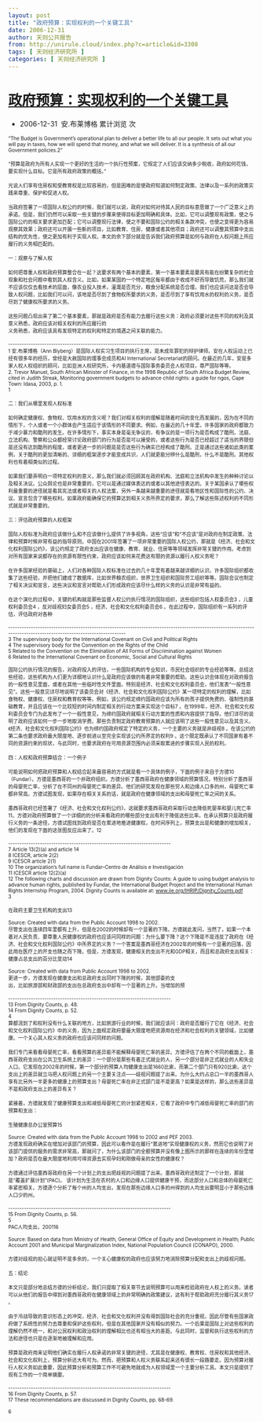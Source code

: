 ```yaml
---
layout: post
title: "政府预算：实现权利的一个关键工具"
date: 2006-12-31
author: 天则公共报告
from: http://unirule.cloud/index.php?c=article&id=3308
tags: [ 天则经济研究所 ]
categories: [ 天则经济研究所 ]
---
```


<div class="content_board">
 <div class="content_board_cont">
  <h1>
   <a href="">
    政府预算：实现权利的一个关键工具
   </a>
  </h1>
  <ul>
   <li>
    2006-12-31  安.布莱博格
    <span class="ml20">
     累计浏览
     次
    </span>
   </li>
  </ul>
  <div>
   <p align="left">
    <span style="font-size:x-small;">
     “The Budget is Government’s operational plan to deliver a better life to all our people. It sets out what you will pay in taxes, how we will spend that money, and what we will deliver. It is a synthesis of all our Government policies.2”
    </span>
   </p>
   <p align="left">
    <span style="font-size:x-small;">
     “预算是政府为所有人实现一个更好的生活的一个执行性预案，它规定了人们应该交纳多少税收，政府如何花钱，要实现什么目标。它是所有政府政策的概括。”
    </span>
   </p>
   <p align="left">
    <span style="font-size:x-small;">
     光说人们享有住房权和受教育权是比较容易的，但是困难的是使政府知道如何制定政策、法律以及一系列的政策实践来尊重、保护和促进人权。
    </span>
   </p>
   <p align="left">
    <span style="font-size:x-small;">
     当政府签署了一项国际人权公约的时候，我们就可以说，政府对如何对待其人民的目标意愿做了一个广泛意义上的承诺。但是，我们仍然可以采取一些关键的步骤来使得目标更加明确和具体。比如，它可以调整现有政策，使之与国际公约的相关要求更加匹配；它可以调整现行法律，使之不要和国际公约的相关条款冲突，也使之变得更为容易观察其效果；政府还可以开展一些新的项目，比如教育、住房、健康或者其他项目；政府还可以调整其预算中支出结构的优先性，使之更加有利于实现人权。本文的余下部分就是告诉我们政府预算是如何与政府在人权问题上所应履行的义务相匹配的。
    </span>
   </p>
   <p align="left">
    <span style="font-size:x-small;">
     一：观察与了解人权
    </span>
   </p>
   <p align="left">
    <span style="font-size:x-small;">
     如何把尊重人权和政府预算整合在一起？这要求有两个基本的要素，第一个基本要素是要具有能在纷繁复杂的社会现象和社会问题中看到其人权含义。比如，如果某国的一个特定地区每年都由于收成不好而导致饥荒，那么我们就不应该仅仅去看技术的层面，像农业投入技术，灌溉是否充分，粮食分配系统是否合理。我们也应该问这是否会导致人权问题，比如我们可以问，该地是否尽到了食物权所要求的义务，是否尽到了享有饮用水的权利的义务，是否尽到了健康权所要求的义务。
    </span>
   </p>
   <p align="left">
    <span style="font-size:x-small;">
     这些问题凸现出来了第二个基本要素，那就是政府是否有能力去履行这些义务：政府必须要对这些不同的权利及其意义熟悉，政府应该对相关权利的所应履行的
     <br/>
     义务熟悉，政府应该具有发现特定的权利和特定的境遇之间关联的能力。
    </span>
   </p>
   <p align="left">
    <span style="font-size:x-small;">
     ------------------------------------------------------------------------
     <br/>
     1 安.布莱博格（Ann Blyberg）是国际人权实习生项目的执行主席，是未成年罪犯的辩护律师。安在人权运动上已经有很多年的经历，曾经是大赦国际的理事会成员和AI International Secretariat的顾问。在最近的几年，安是多家人权人权组织的顾问，比如亚洲人权研究所，卡内基道德与国际事务委员会人权项目，尊严国际等等。
     <br/>
     2. Trevor Manuel, South African Minister of Finance, in the 1998 Republic of South Africa Budget Review, cited in Judith Streak, Monitoring government budgets to advance child rights: a guide for ngos, Cape Town: Idasa, 2003, p. 1.
     <br/>
     1
    </span>
   </p>
   <p align="left">
    <span style="font-size:x-small;">
     二：我们从哪里发现人权标准
    </span>
   </p>
   <p align="left">
    <span style="font-size:x-small;">
     如何确定健康权、食物权、饮用水权的含义呢？我们对相关权利的理解是随着时间的变化而发展的，因为在不同的情形下，个人或者一个小群体会产生适应于该情形的不同要求。例如，在最近的几十年里，许多国家的政府都致力于减少暴力和酷刑的发生。在许多情形下，事实本身是毫无争议的，有争议的是一项行为是否构成了酷刑。法庭、立法机构、警察和公众都经常讨论政府部门的行为是否是可以接受的，或者这些行为是否已经超过了适当的界限但是还没有达到酷刑的程度，或者更进一步的问题是是否这些行为确实已经构成了酷刑。正是通过这些诸如此类的案例，关于酷刑的更加清晰的、详细的框架逐步才能变成共识，人们就更能分辨什么是酷刑，什么不是酷刑。其他权利也有着相类似的过程。
    </span>
   </p>
   <p align="left">
    <span style="font-size:x-small;">
     如果我们要弄明白一项特定权利的意义，那么我们就必须回顾其在政府机构、法庭和立法机构中发生的种种讨论以及相关决议。公众舆论也是非常重要的，它可以是通过媒体表达的或者以其他途径表达的。关于某国承认了哪些权利最重要的途径就是看其宪法或者相关的人权法案，另外一条越来越重要的途径就是看地区性和国际性的公约、决议、宣言包含了哪些权利。如果政府能确保它的预算达到相关义务所界定的要求，那么了解这些陈述权利的不同形式就是非常重要的。
    </span>
   </p>
   <p align="left">
    <span style="font-size:x-small;">
     三：评估政府预算的人权框架
    </span>
   </p>
   <p align="left">
    <span style="font-size:x-small;">
     国际人权标准为政府应该做什么和不应该做什么提供了许多视角，这些“应该”和“不应该”是对政府在制定政策、法律和预算时候非常有益的指导原则。中国在2001年签署了一项非常重要的国际人权公约，那就是《经济、社会和文化权利国际公约》，该公约规定了政府支出应该在健康、教育、就业、住房等等领域发挥非常关键的作用。考虑到对所有国家来说都存在的资源有限性约束，政府应该如何来花费这有限的资源以履行人权义务呢？
    </span>
   </p>
   <p align="left">
    <span style="font-size:x-small;">
     在许多国家经验的基础上，人们对各种国际人权标准在过去的几十年里有着越来越详细的认识。许多国际组织都收集了这些经验，并把他们建成了数据库，比如世界粮农组织，世界卫生组织和国际劳工组织等等。国际会议也制定了相关决议和宣言，这些决议和宣言对帮助人们形成政府应该尽什么样的义务的认识是非常有益的。
    </span>
   </p>
   <p align="left">
    <span style="font-size:x-small;">
     在这个演化的过程中，关键的机构就是那些监督人权公约执行情况的国际组织，这些组织包括人权委员会3 ，儿童权利委员会4 ，反对歧视妇女委员会5 ，经济、社会和文化权利委员会6 。在此过程中，国际组织有一系列的评估，评估政府对各种
    </span>
   </p>
   <p align="left">
    <span style="font-size:x-small;">
     -----------------------------------------------------------------------------------------------------------------------------------------------------------------
     <br/>
     3 The supervisory body for the International Covenant on Civil and Political Rights
     <br/>
     4 The supervisory body for the Convention on the Rights of the Child
     <br/>
     5 Related to the Convention on the Elimination of All Forms of Discrimination against Women
     <br/>
     6  Related to the International Covenant on Economic, Social and Cultural Rights
     <br/>
     <br/>
     国际公约执行情况的报告，对政府投入的评估，一些国际机构的专业知识，市民社会组织的专业经验等等。总结这些经验，这些机构为人们更为详细地认识什么是政府应该做的有着非常重要的帮助。这些认识会体现在对政府报告的一般性意见里面，或者在其他一些临时性文件里面。特别是经济、社会和文化权利委员会，他们发表“一般性意见”。这些一般意见详尽地说明了该委员会对《经济、社会和文化权利国际公约》某一项特定的权利的理解，比如食物权、健康权、住房权和教育权等等。例如，该公约规定缔约国政府应该为所有的孩子提供免费的、强制性的基础教育，并且应该在一个比较短的时间内制定相关的行动方案来实现这个目标7 。在1999年，经济、社会和文化权利委员会专门为此发布了一个一般性意见，为缔约国政府就相关行动方案的性质和内容提供了指导。他们详尽的说明了政府应该如何一步一步地取消学费。那些负责制定政府教育预算的人就应该明了这些一般性意见以及其含义。《经济、社会和文化权利国际公约》也为缔约国政府规定了特定的义务，一个主要的义务就是非歧视8 。在该公约的第二条也要求政府最大限度地、逐步前进以至完全实现该公约所界定的权利9 。这个限定既承认了不同国家有着不同的资源约束的现状，与此同时，也要求政府在可用资源范围内必须采取累进的步骤实现人民的权利。
    </span>
   </p>
   <p align="left">
    <span style="font-size:x-small;">
     四：人权和政府预算结合：一个例子
    </span>
   </p>
   <p align="left">
    <span style="font-size:x-small;">
     可能说明如何把政府预算和人权结合起来最容易的方式就是看一个具体的例子，下面的例子来自于方德10 （Fundar）。方德是墨西哥的一个非政府组织。方德分析了墨西哥政府在健康领域的预算情况，特别分析了墨西哥的母婴死亡率，分析了在不同州的母婴死亡率的差异。他们的研究发现在那些穷人和边缘人口多的州，母婴死亡率都非常高。方德试图发现，如果存在相关关系的话，就是政府在健康领域的支出和母婴死亡率之间的关系。
    </span>
   </p>
   <p align="left">
    <span style="font-size:x-small;">
     墨西哥政府已经签署了《经济、社会和文化权利公约》，这就要求墨西哥政府采取行动去降低死婴率和婴儿死亡率11。方德对政府预算做了一个详细的的分析来看政府的哪些部分支出有利于降低这些比率。在承认预算只是政府履行义务的一条途径，方德试图找到政府是否在累进地推进健康权，在时间序列上，预算支出是和健康的增加相关，他们的发现在下面的这张图反应出来了。12
    </span>
   </p>
   <p align="left">
    <span style="font-size:x-small;">
     ------------------------------------------------------------------------
     <br/>
     7   Article 13(2)(a) and article 14
     <br/>
     8   ICESCR, article 2(2)
     <br/>
     9   ICESCR article 2(1)
     <br/>
     10   The organization’s full name is Fundar–Centro de Análisis e Investigación
     <br/>
     11   ICESCR article 12(2)(a)
     <br/>
     12   The following charts and discussion are drawn from Dignity Counts: A guide to using budget analysis to advance human rights, published by Fundar, the International Budget Project and the International Human Rights Internship Program, 2004. Dignity Counts is available at:
     <a href="http://www.iie.org/IHRIP/Dignity_Counts.pdf">
      www.iie.org/IHRIP/Dignity_Counts.pdf
     </a>
     <br/>
     3
    </span>
   </p>
   <p align="left">
    <span style="font-size:x-small;">
     在政府主要卫生机构的支出13
     <br/>
     <br/>
     Source: Created with data from the Public Account 1998 to 2002.
     <br/>
     尽管支出在连续四年里都有上升，但是在2002的时候却有一个显著的下降。方德就此发问，当然了，如果一个本着对人民负责、要尊重人民健康权的政府也应该问同样的问题：为什么要下降？这个下降是不是违反了政府在《经济、社会和文化权利国际公约》中所界定的义务？一个答案是墨西哥经济在2002年的时候有一个显著的回落，因此用在医疗上的开支也随之而下降。但是，方德发现，健康相关的支出不光和GDP相关，而且和总政府支出相关：
     <br/>
     健康占总支出的百分比变动14
     <br/>
     <br/>
     Source: Created with data from Public Account 1998 to 2002.
     <br/>
     更进一步，方德发现在健康支出和总政府支出同时下降的时候，其他部委的支
     <br/>
     出，比如旅游部和财政部的支出在总政府支出中却有一个显著的上升。当增加的预
    </span>
   </p>
   <p align="left">
    <span style="font-size:x-small;">
     ------------------------------------------------------------------------
     <br/>
     13   From Dignity Counts, p. 48.
     <br/>
     14   From Dignity Counts, p. 52.
     <br/>
     4
     <br/>
     算都流到了和权利没有什么关联的地方，比如旅游行业的时候，我们就应该问：政府是否履行了它在《经济、社会和文化权利国际公约》中的义务，因为上面规定政府要最大限度地把资源用在经济和社会权利的关键领域，比如健康。一个关心其人权义务的政府也应该问同样的问题。
    </span>
   </p>
   <p align="left">
    <span style="font-size:x-small;">
     我们专门来看看母婴死亡率，看看预算的差异能不能解释母婴死亡率的差异。方德评估了在两个不同的截面上，墨西哥政府支出在公共卫生系统上的差异：一个部分是那些有着正式就业的人，另一个部分是非正式就业的人和失业人口。它发现在2002年的时候，第一个部分的预算人均健康支出是1660比索，而第二个部门只有920比索。这个支出上的差异就立马把人权问题上的另一个主要关注点――歧视问题提了出来。为什么大约占总口一半的墨西哥人享有比另外一半更多的健康上的预算支出？母婴死亡率在非正式部门是不是更高？如果是这样的，那么这些差异是不是和政府支出上的差异有关？
    </span>
   </p>
   <p align="left">
    <span style="font-size:x-small;">
     紧接着，方德就发现了健康预算支出和减低母婴死亡的计划紧密相关，它看了政府中专门减低母婴死亡率的部门的预算和支出：
    </span>
   </p>
   <p align="left">
    <span style="font-size:x-small;">
     生殖健康总办公室预算15
     <br/>
     <br/>
     Source: Created with data from the Public Account 1998 to 2002 and PEF 2003.
     <br/>
     方德发现政府确实在增加对该部门的预算，因此可以看作是在履行“累进地”实现健康权的义务，然而它也说明了对该部门提供的服务的需求非常高，那就问了，为什么该部门的全额预算并没有像上图所示的那样在连续的年份里增加？政府是否在最大限度地利用可得资源去实现孕妇和刚做母亲的女性的健康权？
    </span>
   </p>
   <p align="left">
    <span style="font-size:x-small;">
     方德通过评估墨西哥政府在另一个计划上的支出把歧视的问题提了出来。墨西哥政府还制定了一个计划，那就是“覆盖扩展计划”(PAC)。 该计划为生活在农村的人口和边缘人口提供健康干预，而这部分人口和总体的母婴死亡率紧密相关。方德逐个分析了每个州的人均支出，发现在那些边缘人口多的州得到的人均支出要明显小于那些边缘人口少的州。
    </span>
   </p>
   <p align="left">
    <span style="font-size:x-small;">
     ------------------------------------------------------------------------
     <br/>
     15   From Dignity Counts, p. 56.
     <br/>
     5
     <br/>
     PAC人均支出，200116
     <br/>
     <br/>
     Source: Based on data from Ministry of Health, General Office of Equity and Development in Health; Public Account 2001 and Municipal Marginalization Index, National Population Council (CONAPO), 2000.
    </span>
   </p>
   <p align="left">
    <span style="font-size:x-small;">
     方德对歧视的担心就证明不是多余的，一个关心健康权的政府也应该努力地消除预算分配和支出上的歧视问题。
    </span>
   </p>
   <p align="left">
    <span style="font-size:x-small;">
     五：结论
    </span>
   </p>
   <p align="left">
    <span style="font-size:x-small;">
     本文只是部分地总结方德的分析结论，我们只提取了相关章节去说明预算可以用来检验政府在人权上的义务。读者可以从他们的报告中得到对墨西哥政府在健康领域上的非常明确的政策建议，这有利于帮助政府充分履行其义务17 。
    </span>
   </p>
   <p align="left">
    <span style="font-size:x-small;">
     由于冷战导致的意识形态上的冲突，经济、社会和文化权利并没有得到国际社会的充分重视，因此尽管有些国家政府做了系统性的努力去尊重和保护这些权利，但是在其他国家并没有相似的努力。一个后果是国际上对这些权利的理解仍然不统一，和对公民权利和政治权利的理解相比也还有相当大的差距。与此同时，监督和执行这些权利的方法和途径也只是在逐渐地被理解和应用。
    </span>
   </p>
   <p align="left">
    <span style="font-size:x-small;">
     预算是政府用来证明他们确实在履行人权承诺的非常关键的途径，尤其是在健康权、教育权、住房权和其他经济、社会和文化权利上，预算分析还大有可为。然而，把预算和人权义务联系起来还有很长一段路要走。因为预算对履行人权义务如此重要，因此预算分析和预算工作不可避免地就成为人权领域里一个主要分析工具。本文只是提供了现有工作的一个简单摘要。
    </span>
   </p>
   <p align="left">
    <span style="font-size:x-small;">
     ------------------------------------------------------------------------
     <br/>
     16   From Dignity Counts, p. 57.
     <br/>
     17   These recommendations are discussed in Dignity Counts, pp. 68-69.
     <br/>
     <br/>
     6
     <br/>
    </span>
   </p>
  </div>
 </div>
</div>


